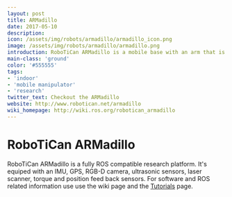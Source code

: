 ```yaml
---
layout: post
title: ARMadillo
date: 2017-05-10
description:
icon: /assets/img/robots/armadillo/armadillo_icon.png
image: /assets/img/robots/armadillo/armadillo.png
introduction: RoboTiCan ARMadillo is a mobile base with an arm that is fully compatible with ROS.
main-class: 'ground'
color: '#555555'
tags:
- 'indoor'
- 'mobile manipulator'
- 'research'
twitter_text: Checkout the ARMadillo
website: http://www.robotican.net/armadillo
wiki_homepage: http://wiki.ros.org/robotican_armadillo
---
```


# RoboTiCan ARMadillo

RoboTiCan ARMadillo is a fully ROS compatible research platform.
It's equiped with an IMU, GPS, RGB-D camera, ultrasonic sensors, laser scanner, torque and position feed back sensors.
For software and ROS related information use use the wiki page and the [Tutorials](http://wiki.ros.org/robotican/Tutorials) page. 
